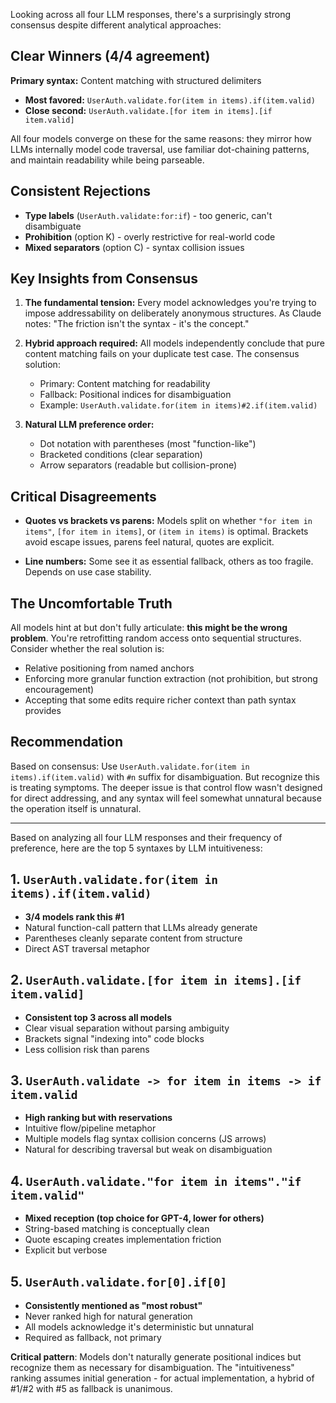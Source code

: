 Looking across all four LLM responses, there's a surprisingly strong consensus despite different analytical approaches:

## Clear Winners (4/4 agreement)

**Primary syntax:** Content matching with structured delimiters
- **Most favored:** `UserAuth.validate.for(item in items).if(item.valid)` 
- **Close second:** `UserAuth.validate.[for item in items].[if item.valid]`

All four models converge on these for the same reasons: they mirror how LLMs internally model code traversal, use familiar dot-chaining patterns, and maintain readability while being parseable.

## Consistent Rejections

- **Type labels** (`UserAuth.validate:for:if`) - too generic, can't disambiguate
- **Prohibition** (option K) - overly restrictive for real-world code
- **Mixed separators** (option C) - syntax collision issues

## Key Insights from Consensus

1. **The fundamental tension:** Every model acknowledges you're trying to impose addressability on deliberately anonymous structures. As Claude notes: "The friction isn't the syntax - it's the concept."

2. **Hybrid approach required:** All models independently conclude that pure content matching fails on your duplicate test case. The consensus solution:
   - Primary: Content matching for readability
   - Fallback: Positional indices for disambiguation
   - Example: `UserAuth.validate.for(item in items)#2.if(item.valid)`

3. **Natural LLM preference order:**
   - Dot notation with parentheses (most "function-like")
   - Bracketed conditions (clear separation)
   - Arrow separators (readable but collision-prone)

## Critical Disagreements

- **Quotes vs brackets vs parens:** Models split on whether `"for item in items"`, `[for item in items]`, or `(item in items)` is optimal. Brackets avoid escape issues, parens feel natural, quotes are explicit.

- **Line numbers:** Some see it as essential fallback, others as too fragile. Depends on use case stability.

## The Uncomfortable Truth

All models hint at but don't fully articulate: **this might be the wrong problem**. You're retrofitting random access onto sequential structures. Consider whether the real solution is:
- Relative positioning from named anchors
- Enforcing more granular function extraction (not prohibition, but strong encouragement)
- Accepting that some edits require richer context than path syntax provides

## Recommendation

Based on consensus: Use `UserAuth.validate.for(item in items).if(item.valid)` with `#n` suffix for disambiguation. But recognize this is treating symptoms. The deeper issue is that control flow wasn't designed for direct addressing, and any syntax will feel somewhat unnatural because the operation itself is unnatural.


---

Based on analyzing all four LLM responses and their frequency of preference, here are the top 5 syntaxes by LLM intuitiveness:

## 1. `UserAuth.validate.for(item in items).if(item.valid)`
- **3/4 models rank this #1**
- Natural function-call pattern that LLMs already generate
- Parentheses cleanly separate content from structure
- Direct AST traversal metaphor

## 2. `UserAuth.validate.[for item in items].[if item.valid]`
- **Consistent top 3 across all models**
- Clear visual separation without parsing ambiguity
- Brackets signal "indexing into" code blocks
- Less collision risk than parens

## 3. `UserAuth.validate -> for item in items -> if item.valid`
- **High ranking but with reservations**
- Intuitive flow/pipeline metaphor
- Multiple models flag syntax collision concerns (JS arrows)
- Natural for describing traversal but weak on disambiguation

## 4. `UserAuth.validate."for item in items"."if item.valid"`
- **Mixed reception (top choice for GPT-4, lower for others)**
- String-based matching is conceptually clean
- Quote escaping creates implementation friction
- Explicit but verbose

## 5. `UserAuth.validate.for[0].if[0]`
- **Consistently mentioned as "most robust"**
- Never ranked high for natural generation
- All models acknowledge it's deterministic but unnatural
- Required as fallback, not primary

**Critical pattern**: Models don't naturally generate positional indices but recognize them as necessary for disambiguation. The "intuitiveness" ranking assumes initial generation - for actual implementation, a hybrid of #1/#2 with #5 as fallback is unanimous.